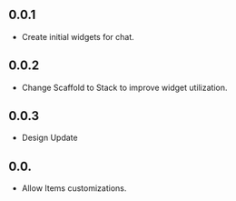 ## 0.0.1

* Create initial widgets for chat.

## 0.0.2

* Change Scaffold to Stack to improve widget utilization.



## 0.0.3

* Design Update



## 0.0.

* Allow Items customizations.
